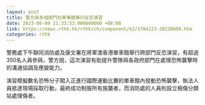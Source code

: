 ```yaml
---
layout: post
title: 警方與多個部門在單車館舉行反恐演習
date: 2023-06-09 21:33:53.000000000 +08:00
link: https://news.rthk.hk/rthk/ch/component/k2/1704223-20230609.htm
categories: rthk
---
```


警務處下午聯同消防處及康文署在將軍澳香港單車館舉行跨部門反恐演習，有超過350名人員參與，警方說，這次演習有助提升警隊與各政府部門在處理恐怖襲擊時的溝通協調及應變能力。

演習模擬數名恐怖分子闖入正進行國際運動比賽的單車館內發動恐怖襲擊，執法人員抵達現場採取行動，最終成功制服所有施襲者，而消防處的人員則設立檢傷分類站處理傷者。

